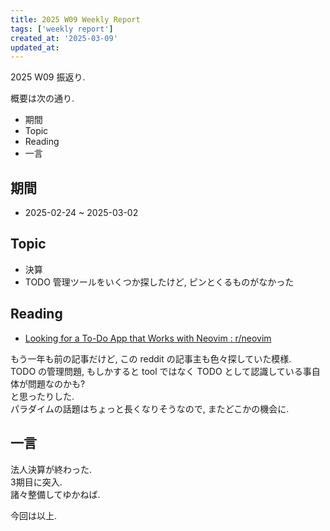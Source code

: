 ```yaml
---
title: 2025 W09 Weekly Report
tags: ['weekly report']
created_at: '2025-03-09'
updated_at:
---
```


2025 W09 振返り.

概要は次の通り.

- 期間
- Topic
- Reading
- 一言

## 期間

- 2025-02-24 ~ 2025-03-02

## Topic

- 決算
- TODO 管理ツールをいくつか探したけど, ピンとくるものがなかった

## Reading

- [Looking for a To-Do App that Works with Neovim : r/neovim](https://www.reddit.com/r/neovim/comments/1bn184l/looking_for_a_todo_app_that_works_with_neovim/)

もう一年も前の記事だけど, この reddit の記事主も色々探していた模様.  
TODO の管理問題, もしかすると tool ではなく TODO として認識している事自体が問題なのかも?  
と思ったりした.  
パラダイムの話題はちょっと長くなりそうなので, またどこかの機会に.

## 一言

法人決算が終わった.  
3期目に突入.  
諸々整備してゆかねば.

今回は以上.
